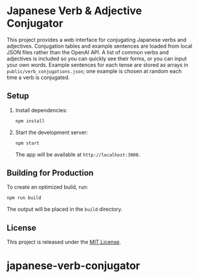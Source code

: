 # Japanese Verb & Adjective Conjugator

This project provides a web interface for conjugating Japanese verbs and adjectives. Conjugation tables and example sentences are loaded from local JSON files rather than the OpenAI API. A list of common verbs and adjectives is included so you can quickly see their forms, or you can input your own words. Example sentences for each tense are stored as arrays in `public/verb_conjugations.json`; one example is chosen at random each time a verb is conjugated.

## Setup

1. Install dependencies:
   ```bash
   npm install
   ```
2. Start the development server:
   ```bash
   npm start
   ```
   The app will be available at `http://localhost:3000`.

## Building for Production

To create an optimized build, run:
```bash
npm run build
```
The output will be placed in the `build` directory.

## License

This project is released under the [MIT License](LICENSE).
# japanese-verb-conjugator
